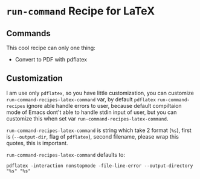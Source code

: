 # `run-command` Recipe for LaTeX

## Commands
This cool recipe can only one thing:
* Convert to PDF with pdflatex

## Customization

I am use only `pdflatex`, so you have little customization, you can customize `run-command-recipes-latex-command` var, by default `pdflatex` `run-command-recipes` ignore able handle errors to user, because default compiltaion mode of Emacs dont't able to handle stdin input of user, but you can customize this when set var `run-command-recipes-latex-command`.

`run-command-recipes-latex-command` is string which take 2 format (`%s`), first is (`--output-dir`, flag of `pdflatex`), second filename, please wrap this quotes, this is important.

`run-command-recipes-latex-command` defaults to:

```shell
pdflatex -interaction nonstopmode -file-line-error --output-directory "%s" "%s"
```
